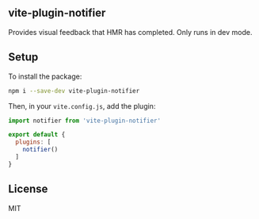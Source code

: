 vite-plugin-notifier
---------

Provides visual feedback that HMR has completed. Only runs in dev mode.

## Setup

To install the package:

```bash
npm i --save-dev vite-plugin-notifier
```

Then, in your `vite.config.js`, add the plugin:

```javascript
import notifier from 'vite-plugin-notifier'

export default {
  plugins: [
    notifier()
  ]
}
```

## License

MIT
